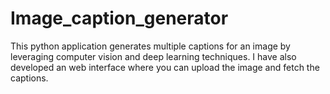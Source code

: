 # Image_caption_generator
This python application generates multiple captions for an image by leveraging computer vision and deep learning techniques.
I have also developed an web interface where you can upload the image and fetch the captions.
